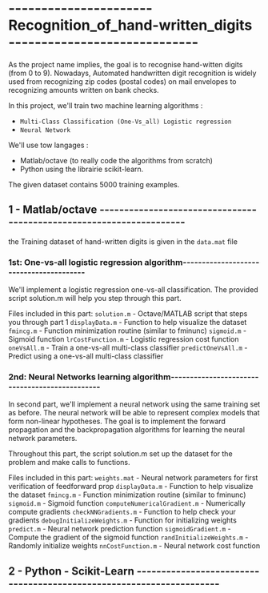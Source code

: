 # ---------------------- Recognition_of_hand-written_digits -----------------------------

As the project name implies, the goal is to recognise hand-witten digits (from 0 to 9). 
Nowadays, Automated handwritten digit recognition is widely used from recognizing zip 
codes (postal codes) on mail envelopes to recognizing amounts written on bank checks.

In this project, we'll train two machine learning algorithms :
- `Multi-Class Classification (One-Vs_all) Logistic regression`
- `Neural Network` 

We'll use tow langages :
- Matlab/octave (to really code the algorithms from scratch)
- Python using the librairie scikit-learn.

The given dataset contains 5000 training examples.

## 1 - Matlab/octave --------------------------------------------------------------------

the Training dataset of hand-written digits is given in the `data.mat` file 

### 1st: One-vs-all logistic regression algorithm----------------------------------------

We'll implement a logistic regression one-vs-all classification. 
The provided script solution.m will help you step through this part.

Files included in this part:
	`solution.m`        - Octave/MATLAB script that steps you through part 1
	`displayData.m`     - Function to help visualize the dataset
	`fmincg.m`          - Function minimization routine (similar to fminunc)
	`sigmoid.m`         - Sigmoid function
	`lrCostFunction.m`  - Logistic regression cost function
	`oneVsAll.m`        - Train a one-vs-all multi-class classifier
	`predictOneVsAll.m` - Predict using a one-vs-all multi-class classifier
        

 
### 2nd: Neural Networks learning algorithm-----------------------------------------------

In second part, we'll implement a neural network using the same training set as before. 
The neural network will be able to represent complex models that form non-linear hypotheses. 
The goal is to implement the forward propagation and the backpropagation algorithms for 
learning the neural network parameters.


Throughout this part, the script solution.m set up the dataset for the problem
and make calls to functions.


Files included in this part:
	`weights.mat`                - Neural network parameters for first verification of feedforward prop
	`displayData.m`              - Function to help visualize the dataset
	`fmincg.m`                   - Function minimization routine (similar to fminunc)
	`sigmoid.m`                  - Sigmoid function
	`computeNumericalGradient.m` - Numerically compute gradients
	`checkNNGradients.m`         - Function to help check your gradients
	`debugInitializeWeights.m`   - Function for initializing weights
	`predict.m`                  - Neural network prediction function
	`sigmoidGradient.m`          - Compute the gradient of the sigmoid function
	`randInitializeWeights.m`    - Randomly initialize weights
	`nnCostFunction.m`           - Neural network cost function
        

## 2 - Python - Scikit-Learn --------------------------------------------------------------------

